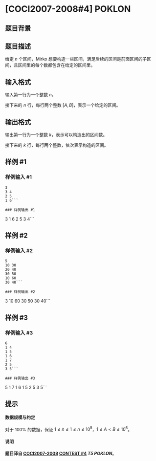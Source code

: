# [COCI2007-2008#4] POKLON

## 题目背景



## 题目描述

给定 $n$ 个区间，Mirko 想要构造一些区间，满足后续的区间是前面区间的子区间，且区间里的每个数都包含在给定的区间里。

## 输入格式

输入第一行为一个整数 $n$。

接下来的 $n$ 行，每行两个整数 $[A,B]$，表示一个给定的区间。

## 输出格式

输出第一行为一个整数 $k$，表示可以构造出的区间数。

接下来的 $k$ 行，每行两个整数，依次表示构造的区间。

## 样例 #1

### 样例输入 #1
```
3
3 4
2 5
1 6```

### 样例输出 #1

```
3
1 6
2 5
3 4```

## 样例 #2

### 样例输入 #2
```
5
10 30
20 40
30 50
10 60
30 40```

### 样例输出 #2

```
3
10 60
30 50
30 40```

## 样例 #3

### 样例输入 #3
```
6
1 4
1 5
1 6
1 7
2 5
3 5```

### 样例输出 #3

```
5
1 7
1 6
1 5
2 5
3 5```

## 提示

#### 数据规模与约定

对于 $100\%$ 的数据，保证 $1\le n\le 1\le n\le 10^5$，$1\le A<B\le 10^6$。
#### 说明

**题目译自 [COCI2007-2008](https://hsin.hr/coci/archive/2007_2008/) [CONTEST #4](https://hsin.hr/coci/archive/2007_2008/contest4_tasks.pdf) *T5 POKLON***。

